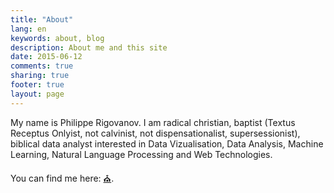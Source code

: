 ```yaml
---
title: "About"
lang: en
keywords: about, blog
description: About me and this site
date: 2015-06-12
comments: true
sharing: true
footer: true
layout: page
---
```


My name is Philippe Rigovanov. I am radical christian, baptist (Textus Receptus Onlyist, not calvinist, not dispensationalist, supersessionist), biblical data analyst interested in Data Vizualisation, Data Analysis, Machine Learning, Natural Language Processing and Web Technologies.

You can find me here: <a href="{{ site.links.church }}" title="My Local Church">⛪</a>.
